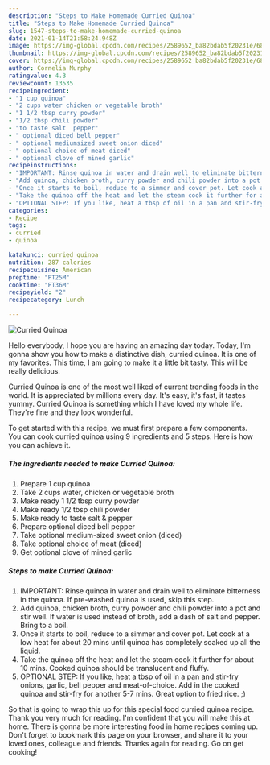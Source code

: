 ```yaml
---
description: "Steps to Make Homemade Curried Quinoa"
title: "Steps to Make Homemade Curried Quinoa"
slug: 1547-steps-to-make-homemade-curried-quinoa
date: 2021-01-14T21:58:24.948Z
image: https://img-global.cpcdn.com/recipes/2589652_ba82bdab5f20231e/680x482cq70/curried-quinoa-recipe-main-photo.jpg
thumbnail: https://img-global.cpcdn.com/recipes/2589652_ba82bdab5f20231e/680x482cq70/curried-quinoa-recipe-main-photo.jpg
cover: https://img-global.cpcdn.com/recipes/2589652_ba82bdab5f20231e/680x482cq70/curried-quinoa-recipe-main-photo.jpg
author: Cornelia Murphy
ratingvalue: 4.3
reviewcount: 13535
recipeingredient:
- "1 cup quinoa"
- "2 cups water chicken or vegetable broth"
- "1 1/2 tbsp curry powder"
- "1/2 tbsp chili powder"
- "to taste salt  pepper"
- " optional diced bell pepper"
- " optional mediumsized sweet onion diced"
- " optional choice of meat diced"
- " optional clove of mined garlic"
recipeinstructions:
- "IMPORTANT: Rinse quinoa in water and drain well to eliminate bitterness in the quinoa. If pre-washed quinoa is used, skip this step."
- "Add quinoa, chicken broth, curry powder and chili powder into a pot and stir well. If water is used instead of broth, add a dash of salt and pepper. Bring to a boil."
- "Once it starts to boil, reduce to a simmer and cover pot. Let cook at a low heat for about 20 mins until quinoa has completely soaked up all the liquid."
- "Take the quinoa off the heat and let the steam cook it further for about 10 mins. Cooked quinoa should be translucent and fluffy."
- "OPTIONAL STEP: If you like, heat a tbsp of oil in a pan and stir-fry onions, garlic, bell pepper and meat-of-choice. Add in the cooked quinoa and stir-fry for another 5-7 mins. Great option to fried rice. ;)"
categories:
- Recipe
tags:
- curried
- quinoa

katakunci: curried quinoa 
nutrition: 287 calories
recipecuisine: American
preptime: "PT25M"
cooktime: "PT36M"
recipeyield: "2"
recipecategory: Lunch

---
```



![Curried Quinoa](https://img-global.cpcdn.com/recipes/2589652_ba82bdab5f20231e/680x482cq70/curried-quinoa-recipe-main-photo.jpg)

Hello everybody, I hope you are having an amazing day today. Today, I'm gonna show you how to make a distinctive dish, curried quinoa. It is one of my favorites. This time, I am going to make it a little bit tasty. This will be really delicious.

Curried Quinoa is one of the most well liked of current trending foods in the world. It is appreciated by millions every day. It's easy, it's fast, it tastes yummy. Curried Quinoa is something which I have loved my whole life. They're fine and they look wonderful.




To get started with this recipe, we must first prepare a few components. You can cook curried quinoa using 9 ingredients and 5 steps. Here is how you can achieve it.

<!--inarticleads1-->

##### The ingredients needed to make Curried Quinoa:

1. Prepare 1 cup quinoa
1. Take 2 cups water, chicken or vegetable broth
1. Make ready 1 1/2 tbsp curry powder
1. Make ready 1/2 tbsp chili powder
1. Make ready to taste salt &amp; pepper
1. Prepare  optional diced bell pepper
1. Take  optional medium-sized sweet onion (diced)
1. Take  optional choice of meat (diced)
1. Get  optional clove of mined garlic




<!--inarticleads2-->

##### Steps to make Curried Quinoa:

1. IMPORTANT: Rinse quinoa in water and drain well to eliminate bitterness in the quinoa. If pre-washed quinoa is used, skip this step.
1. Add quinoa, chicken broth, curry powder and chili powder into a pot and stir well. If water is used instead of broth, add a dash of salt and pepper. Bring to a boil.
1. Once it starts to boil, reduce to a simmer and cover pot. Let cook at a low heat for about 20 mins until quinoa has completely soaked up all the liquid.
1. Take the quinoa off the heat and let the steam cook it further for about 10 mins. Cooked quinoa should be translucent and fluffy.
1. OPTIONAL STEP: If you like, heat a tbsp of oil in a pan and stir-fry onions, garlic, bell pepper and meat-of-choice. Add in the cooked quinoa and stir-fry for another 5-7 mins. Great option to fried rice. ;)




So that is going to wrap this up for this special food curried quinoa recipe. Thank you very much for reading. I'm confident that you will make this at home. There is gonna be more interesting food in home recipes coming up. Don't forget to bookmark this page on your browser, and share it to your loved ones, colleague and friends. Thanks again for reading. Go on get cooking!
